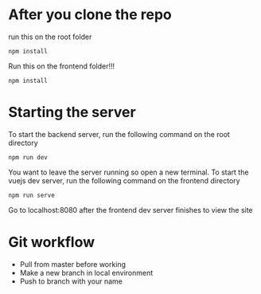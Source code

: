 # After you clone the repo
run this on the root folder
```
npm install
```

Run this on the frontend folder!!!
```
npm install
```

# Starting the server
To start the backend server, run the following command on the root directory
```
npm run dev
```
You want to leave the server running so open a new terminal.
To start the vuejs dev server, run the following command on the frontend directory
```
npm run serve
```
Go to localhost:8080 after the frontend dev server finishes to view the site

# Git workflow
- Pull from master before working
- Make a new branch in local environment
- Push to branch with your name

